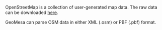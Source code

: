 OpenStreetMap is a collection of user-generated map data. The raw data can be downloaded [here](http://planet.openstreetmap.org/).

GeoMesa can parse OSM data in either XML (.osm) or PBF (.pbf) format.